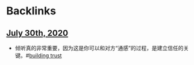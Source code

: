 
# Backlinks
## [July 30th, 2020](<July 30th, 2020.md>)
- 倾听真的非常重要，因为这是你可以和对方“通感”的过程，是建立信任的关键。#[building trust](<building trust.md>)

